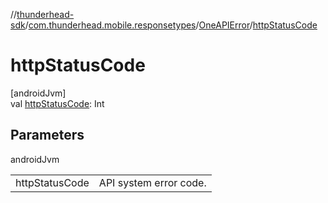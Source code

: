 //[thunderhead-sdk](../../../index.md)/[com.thunderhead.mobile.responsetypes](../index.md)/[OneAPIError](index.md)/[httpStatusCode](http-status-code.md)

# httpStatusCode

[androidJvm]\
val [httpStatusCode](http-status-code.md): Int

## Parameters

androidJvm

| | |
|---|---|
| httpStatusCode | API system error code. |
